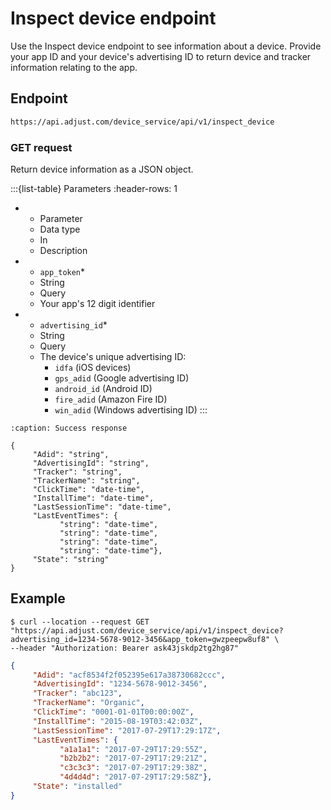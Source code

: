 # Inspect device endpoint

Use the Inspect device endpoint to see information about a device. Provide your app ID and your device's advertising ID to return device and tracker information relating to the app.

## Endpoint

```html
https://api.adjust.com/device_service/api/v1/inspect_device
```

### GET request

Return device information as a JSON object.

:::{list-table} Parameters
:header-rows: 1

* - Parameter
   - Data type
   - In
   - Description
* - `app_token`*
   - String
   - Query
   - Your app's 12 digit identifier
* - `advertising_id`*
   - String
   - Query
   - The device's unique advertising ID:
      * `idfa` (iOS devices)
      * `gps_adid` (Google advertising ID)
      * `android_id` (Android ID)
      * `fire_adid` (Amazon Fire ID)
      * `win_adid` (Windows advertising ID)
:::

```{code-block} json
:caption: Success response

{
     "Adid": "string",
     "AdvertisingId": "string",
     "Tracker": "string",
     "TrackerName": "string",
     "ClickTime": "date-time",
     "InstallTime": "date-time",
     "LastSessionTime": "date-time",
     "LastEventTimes": {
           "string": "date-time",
           "string": "date-time",
           "string": "date-time",
           "string": "date-time"},
     "State": "string"
}
```

## Example

```console
$ curl --location --request GET "https://api.adjust.com/device_service/api/v1/inspect_device?advertising_id=1234-5678-9012-3456&app_token=gwzpeepw8uf8" \
--header "Authorization: Bearer ask43jskdp2tg2hg87"
```

```json
{
     "Adid": "acf8534f2f052395e617a38730682ccc",
     "AdvertisingId": "1234-5678-9012-3456",
     "Tracker": "abc123",
     "TrackerName": "Organic",
     "ClickTime": "0001-01-01T00:00:00Z",
     "InstallTime": "2015-08-19T03:42:03Z",
     "LastSessionTime": "2017-07-29T17:29:17Z",
     "LastEventTimes": {
           "a1a1a1": "2017-07-29T17:29:55Z",
           "b2b2b2": "2017-07-29T17:29:21Z",
           "c3c3c3": "2017-07-29T17:29:38Z",
           "4d4d4d": "2017-07-29T17:29:58Z"},
     "State": "installed"
}
```
